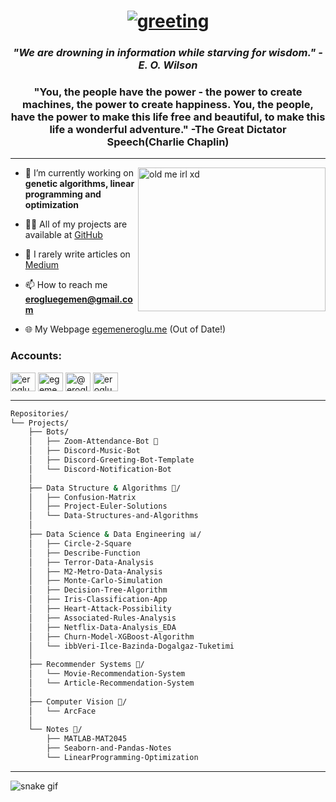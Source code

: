 <h1 align="center">  
<a href="https://git.io/typing-svg"><img src="https://readme-typing-svg.herokuapp.com?lines=profile+owner+-%3E+Egemen+%F0%9F%96%90" alt="greeting"/></a></h1>
 
<h3 align="center">
  <i>"We are drowning in information while starving for wisdom." -E. O. Wilson </i>
</h3>

<h3 align="center"> 
  "You, the people have the power - the power to create machines, the power to create happiness. You, the people, have the power to make this life free and beautiful, to make this life a wonderful adventure." -The Great Dictator Speech(Charlie Chaplin)
</h3>

<hr>

<img align="right" alt="old me irl xd" width="300" height="230" src="https://user-images.githubusercontent.com/30879498/184037891-0e7b4a1a-458f-409c-b9bb-24a45b383a33.png">

- 🤖 I’m currently working on **genetic algorithms, linear programming and optimization**

- 👨‍💻 All of my projects are available at [GitHub](https://github.com/erogluegemen)

- 📝 I rarely write articles on [Medium](https://medium.com/@erogluegemen)

- 📫 How to reach me **erogluegemen@gmail.com**

- 🌐 My Webpage [egemeneroglu.me](https://egemeneroglu.me/) (Out of Date!)

<h3 align="left">Accounts:
</h3>

<p align="left">
<a href="https://kaggle.com/erogluegemen" target="blank"><img align="center" src="https://raw.githubusercontent.com/rahuldkjain/github-profile-readme-generator/master/src/images/icons/Social/kaggle.svg" alt="erogluegemendev" height="30" width="40" /></a>
<a href="https://www.linkedin.com/in/egemeneroglu/" target="blank"><img align="center" src="https://raw.githubusercontent.com/rahuldkjain/github-profile-readme-generator/master/src/images/icons/Social/linked-in-alt.svg" alt="egemen-eroglu" height="30" width="40" /></a>
<a href="https://medium.com/@erogluegemen" target="blank"><img align="center" src="https://raw.githubusercontent.com/rahuldkjain/github-profile-readme-generator/master/src/images/icons/Social/medium.svg" alt="@erogluegemen" height="30" width="40" /></a>
<a href="https://www.hackerrank.com/erogluegemen1" target="blank"><img align="center" src="https://raw.githubusercontent.com/rahuldkjain/github-profile-readme-generator/master/src/images/icons/Social/hackerrank.svg" alt="erogluegemen" height="30" width="40" /></a>
</p>

<hr>

```bash
Repositories/
└── Projects/
    ├── Bots/
    │   ├── Zoom-Attendance-Bot 🤖
    │   ├── Discord-Music-Bot
    │   ├── Discord-Greeting-Bot-Template
    │   └── Discord-Notification-Bot
    │
    ├── Data Structure & Algorithms 🧮/
    │   ├── Confusion-Matrix
    │   ├── Project-Euler-Solutions
    │   └── Data-Structures-and-Algorithms
    │
    ├── Data Science & Data Engineering 📊/
    │   ├── Circle-2-Square
    │   ├── Describe-Function
    │   ├── Terror-Data-Analysis
    │   ├── M2-Metro-Data-Analysis
    │   ├── Monte-Carlo-Simulation
    │   ├── Decision-Tree-Algorithm
    │   ├── Iris-Classification-App
    │   ├── Heart-Attack-Possibility
    │   ├── Associated-Rules-Analysis
    │   ├── Netflix-Data-Analysis_EDA
    │   ├── Churn-Model-XGBoost-Algorithm
    │   └── ibbVeri-Ilce-Bazinda-Dogalgaz-Tuketimi
    │
    ├── Recommender Systems 🤔/
    │   └── Movie-Recommendation-System
    │   └── Article-Recommendation-System
    │   
    ├── Computer Vision 📸/
    │   └── ArcFace
    │
    └── Notes 📝/
        ├── MATLAB-MAT2045
        ├── Seaborn-and-Pandas-Notes
        └── LinearProgramming-Optimization
```

<hr>

![snake gif](https://github.com/erogluegemen/erogluegemen/blob/output/github-contribution-grid-snake.svg)

